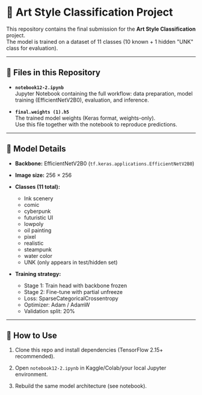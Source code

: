# 🎨 Art Style Classification Project

This repository contains the final submission for the **Art Style Classification** project.  
The model is trained on a dataset of 11 classes (10 known + 1 hidden "UNK" class for evaluation).

---

## 📂 Files in this Repository

- **`notebook12-2.ipynb`**  
  Jupyter Notebook containing the full workflow: data preparation, model training (EfficientNetV2B0), evaluation, and inference.

- **`final.weights (1).h5`**  
  The trained model weights (Keras format, weights-only).  
  Use this file together with the notebook to reproduce predictions.

---

## 🧩 Model Details

- **Backbone:** EfficientNetV2B0 (`tf.keras.applications.EfficientNetV2B0`)
- **Image size:** 256 × 256
- **Classes (11 total):**
  - Ink scenery  
  - comic  
  - cyberpunk  
  - futuristic UI  
  - lowpoly  
  - oil painting  
  - pixel  
  - realistic  
  - steampunk  
  - water color  
  - UNK (only appears in test/hidden set)

- **Training strategy:**
  - Stage 1: Train head with backbone frozen
  - Stage 2: Fine-tune with partial unfreeze
  - Loss: SparseCategoricalCrossentropy
  - Optimizer: Adam / AdamW
  - Validation split: 20%

---

## 🚀 How to Use

1. Clone this repo and install dependencies (TensorFlow 2.15+ recommended).

2. Open `notebook12-2.ipynb` in Kaggle/Colab/your local Jupyter environment.

3. Rebuild the same model architecture (see notebook).
